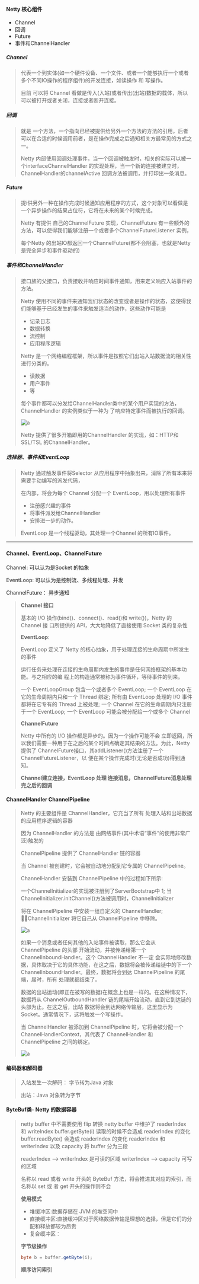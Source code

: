 #### Netty 核心组件

* Channel
* 回调
* Future
* 事件和ChannelHandler

##### Channel

> 代表一个到实体(如一个硬件设备、一个文件、或者一个能够执行一个或者多个不同IO操作的程序组件)的开发连接，如读操作 和 写操作。
>
> 目前 可以将 Channel 看做是传入(入站)或者传出(出站)数据的载体，所以可以被打开或者关闭，连接或者断开连接。

#####  回调

> 就是 一个方法，一个指向已经被提供给另外一个方法的方法的引用，后者可以在合适的时候调用前者，是在操作完成之后通知相关方最常见的方式之一。
>
> Netty 内部使用回调处理事件，当一个回调被触发时，相关的实际可以被一个interfaceChannelHandler 的实现处理，当一个新的连接被建立时，ChannelHandler的channelActive 回调方法被调用，并打印出一条消息。

##### Future

> 提i供另外一种在操作完成时候通知应用程序的方式，这个对象可以看做是一个异步操作的结果占位符，它将在未来的某个时候完成。
>
> Netty 有提供 自己的ChannelFuture 实现，ChannelFuture 有一些额外的方法，可以使得我们能够注册一个或者多个ChannelFutureListener 实例，
>
> 每个Netty 的出站IO都返回一个ChannelFuture(都不会阻塞，也就是Netty是完全异步和事件驱动的)

##### 事件和ChannelHandler

> 接口族的父接口，负责接收并响应时间事件通知，用来定义响应入站事件的方法。
>
> Netty 使用不同的事件来通知我们状态的改变或者是操作的状态，这使得我们能够基于已经发生的事件来触发适当的动作，这些动作可能是
>
> * 记录日志
> * 数据转换
> * 流控制
> * 应用程序逻辑
>
> Netty 是一个网络编程框架，所以事件是按照它们出站入站数据流的相关性进行分类的。
>
> * 读数据
> * 用户事件
> * 等  
>
> 每个事件都可以分发给ChannelHandler类中的某个用户实现的方法，ChannelHandler 的实例类似于一种为 了响应特定事件而被执行的回调。
>
> ![a](./pic/1.png)
>
> Netty 提供了很多开箱即用的ChannelHandler 的实现，如：HTTP和SSL/TSL 的ChannelHandler。

##### 选择器、事件和EventLoop

> Netty 通过触发事件将Selector 从应用程序中抽象出来，消除了所有本来将需要手动编写的派发代码，
>
> 在内部，将会为每个 Channel 分配一个 EventLoop，用以处理所有事件
>
> * 注册感兴趣的事件
> * 将事件派发给ChannelHandler
> * 安排进一步的动作。
>
> EventLoop 是一个线程驱动，其处理一个Channel 的所有IO事件。

---

#### Channel、EventLoop、ChannelFuture

Channel: 可以认为是Socket 的抽象

EventLoop: 可以认为是控制流、多线程处理、并发

ChannelFuture： 异步通知

> **Channel 接口**
>
> 基本的 I/O 操作(bind()、connect()、read()和 write())，Netty 的 Channel 接 口所提供的 API，大大地降低了直接使用 Socket 类的复杂性
>
> **EventLoop**:
>
> EventLoop 定义了 Netty 的核心抽象，用于处理连接的生命周期中所发生的事件
>
> 运行任务来处理在连接的生命周期内发生的事件是任何网络框架的基本功能。与之相应的编 程上的构造通常被称为事件循环，等待事件的到来。
>
> 一个 EventLoopGroup 包含一个或者多个 EventLoop;
> 一个 EventLoop 在它的生命周期内只和一个 Thread 绑定;
> 所有由 EventLoop 处理的 I/O 事件都将在它专有的 Thread 上被处理;
> 一个 Channel 在它的生命周期内只注册于一个 EventLoop;
> 一个 EventLoop 可能会被分配给一个或多个 Channel
>
> **ChannelFuture**
>
> Netty 中所有的 I/O 操作都是异步的。因为一个操作可能不会 立即返回，所以我们需要一种用于在之后的某个时间点确定其结果的方法。为此，Netty 提供了 ChannelFuture接口，其addListener()方法注册了一个ChannelFutureListener，以 便在某个操作完成时(无论是否成功)得到通知。
>
> **Channel建立连接，EventLoop 处理 连接消息，ChannelFuture消息处理完之后的回调**

#### ChannelHandler ChannelPipeline

> Netty 的主要组件是 ChannelHandler，它充当了所有 处理入站和出站数据的应用程序逻辑的容器
>
> 因为 ChannelHandler 的方法是 由网络事件(其中术语“事件”的使用非常广泛)触发的
>
> ChannelPipeline 提供了 ChannelHandler 链的容器
>
> 当 Channel 被创建时，它会被自动地分配到它专属的 ChannelPipeline。
>
> 
>
> ChannelHandler 安装到 ChannelPipeline 中的过程如下所示:
>
> 一个ChannelInitializer的实现被注册到了ServerBootstrap中 1;
>  当 ChannelInitializer.initChannel()方法被调用时，ChannelInitializer
>
> 将在 ChannelPipeline 中安装一组自定义的 ChannelHandler; ChannelInitializer 将它自己从 ChannelPipeline 中移除。
>
> ![a](./pic/2.png)
>
> 如果一个消息或者任何其他的入站事件被读取，那么它会从 ChannelPipeline 的头部 开始流动，并被传递给第一个 ChannelInboundHandler。这个 ChannelHandler 不一定 会实际地修改数据，具体取决于它的具体功能，在这之后，数据将会被传递给链中的下一个 ChannelInboundHandler。最终，数据将会到达 ChannelPipeline 的尾端，届时，所有 处理就都结束了。
>
> 数据的出站运动(即正在被写的数据)在概念上也是一样的。在这种情况下，数据将从 ChannelOutboundHandler 链的尾端开始流动，直到它到达链的头部为止。在这之后，出站 数据将会到达网络传输层，这里显示为 Socket。通常情况下，这将触发一个写操作。
>
> 当 ChannelHandler 被添加到 ChannelPipeline 时，它将会被分配一个 ChannelHandlerContext，其代表了 ChannelHandler 和 ChannelPipeline 之间的绑定。
>
> ![a](./pic/3.png)

#### 编码器和解码器

> 入站发生一次解码： 字节转为Java 对象
>
> 出站：Java 对象转为字节

#### ByteBuf类- Netty 的数据容器

> netty buffer 中不需要使用 flip 转换
> netty buffer 中维护了 readerIndex 和 writeIndex
> buffer.getByte(i) 读取的时候不会造成 readerIndex 的变化
> buffer.readByte() 会造成 readerIndex 的变化
> readerIndex 和 writerIndex 以及 capacity 将 buffer 分为三段
>
> readerIndex --> writerIndex 是可读的区域
> writerIndex --> capacity        可写的区域
>
> 名称以 read 或者 write 开头的 ByteBuf 方法，将会推进其对应的索引，而名称以 set 或 者 get 开头的操作则不会
>
> **使用模式**
>
> * 堆缓冲区:数据存储在 JVM 的堆空间中
> * 直接缓冲区:直接缓冲区对于网络数据传输是理想的选择，但是它们的分配和释放都较为昂贵
> * 复合缓冲区：
>
> **字节级操作**
>
> ```java
> byte b = buffer.getByte(i);
> ```
>
> **顺序访问索引**
>
> ```java
> 
> ```
>
> 

